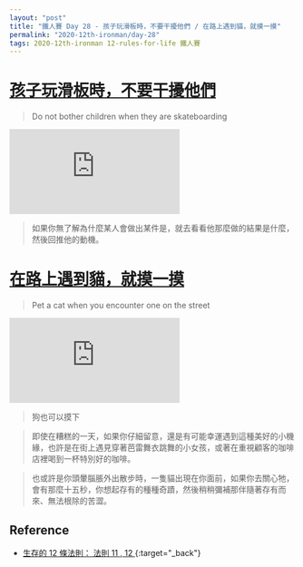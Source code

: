```yaml
---
layout: "post"
title: "鐵人賽 Day 28 - 孩子玩滑板時，不要干擾他們 / 在路上遇到貓，就摸一摸"
permalink: "2020-12th-ironman/day-28"
tags: 2020-12th-ironman 12-rules-for-life 鐵人賽
---
```


# [ 孩子玩滑板時，不要干擾他們](https://www.youtube.com/watch?v=-5RCmu-HuTg&start=4305)

> Do not bother children when they are skateboarding

<iframe src="https://www.youtube.com/embed/-5RCmu-HuTg?start=4305" frameborder="0" allow="accelerometer; autoplay; clipboard-write; encrypted-media; gyroscope; picture-in-picture" allowfullscreen></iframe>

> 如果你無了解為什麼某人會做出某件是，就去看看他那麼做的結果是什麼，然後回推他的動機。

# [在路上遇到貓，就摸一摸](https://www.youtube.com/watch?v=-5RCmu-HuTg&start=4627)

> Pet a cat when you encounter one on the street

<iframe src="https://www.youtube.com/embed/-5RCmu-HuTg?start=4627" frameborder="0" allow="accelerometer; autoplay; clipboard-write; encrypted-media; gyroscope; picture-in-picture" allowfullscreen></iframe>

> 狗也可以摸下

> 即使在糟糕的一天，如果你仔細留意，還是有可能幸運遇到這種美好的小機緣，也許是在街上遇見穿著芭雷舞衣跳舞的小女孩，或著在重視顧客的咖啡店裡喝到一杯特別好的咖啡。

> 也或許是你頭暈腦脹外出散步時，一隻貓出現在你面前，如果你去關心牠，會有那麼十五秒，你想起存有的種種奇蹟，然後稍稍彌補那伴隨著存有而來、無法根除的苦澀。

## Reference

- [生存的 12 條法則： 法則 11 , 12 ](https://www.books.com.tw/products/E050044364?gclid=Cj0KCQjw8fr7BRDSARIsAK0Qqr7ASwSo_ZJH0Gfd2-PW1TM9H5-_nSNI33SvNuXbVB5PqJbrIqcO7bQaAsHVEALw_wcB){:target="\_back"}
